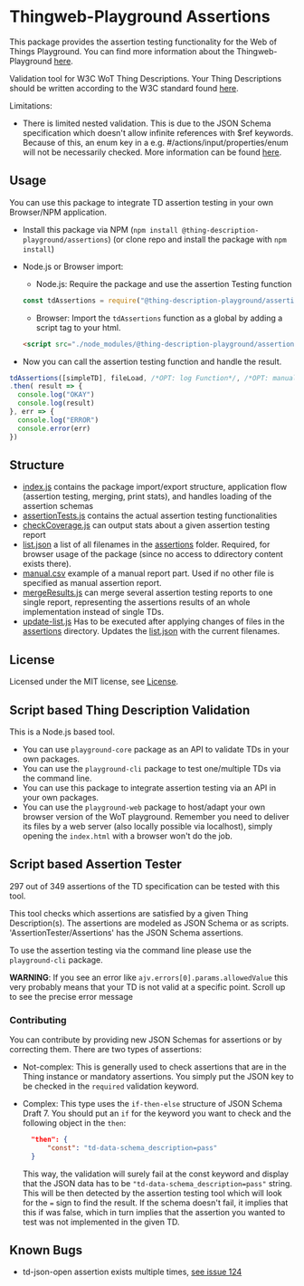 # Thingweb-Playground Assertions

This package provides the assertion testing functionality for the Web of Things Playground.
You can find more information about the Thingweb-Playground [here](https://github.com/thingweb/thingweb-playground).

Validation tool for W3C WoT Thing Descriptions. Your Thing Descriptions should be written according to the W3C standard found [here](https://w3c.github.io/wot-thing-description/#).

Limitations:  

* There is limited nested validation. This is due to the JSON Schema specification which doesn't allow infinite references with $ref keywords. Because of this, an enum key in a e.g. #/actions/input/properties/enum will not be necessarily checked. More information can be found [here](http://json-schema.org/draft/2019-09/json-schema-core.html#rfc.section.8.2.4.3).

## Usage

You can use this package to integrate TD assertion testing in your own Browser/NPM application.

* Install this package via NPM (`npm install @thing-description-playground/assertions`) (or clone repo and install the package with `npm install`)
* Node.js or Browser import:
  * Node.js: Require the package and use the assertion Testing function

  ```javascript
  const tdAssertions = require("@thing-description-playground/assertions")
  ```

  * Browser: Import the `tdAssertions` function as a global by adding a script tag to your html.

  ```html
  <script src="./node_modules/@thing-description-playground/assertions/dist/web-bundle.min.js"></script>
  ```

* Now you can call the assertion testing function and handle the result.

```javascript
tdAssertions([simpleTD], fileLoad, /*OPT: log Function*/, /*OPT: manual report*/)
.then( result => {
  console.log("OKAY")
  console.log(result)
}, err => {
  console.log("ERROR")
  console.error(err)
})
```

## Structure

* [index.js](./index.js) contains the package import/export structure, application flow (assertion testing, merging, print stats), and handles loading of the assertion schemas
* [assertionTests.js](./assertionTests.js) contains the actual assertion testing functionalities
* [checkCoverage.js](./checkCoverage.js) can output stats about a given assertion testing report
* [list.json](./list.json) a list of all filenames in the [assertions](./assertions) folder. Required, for browser usage of the package (since no access to ddirectory content exists there).
* [manual.csv](./manual.csv) example of a manual report part. Used if no other file is specified as manual assertion report.
* [mergeResults.js](./mergeResults.js) can merge several assertion testing reports to one single report, representing the assertions results of an whole implementation instead of single TDs.
* [update-list.js](./update-list.js) Has to be executed after applying changes of files in the [assertions](./assertions) directory. Updates the [list.json](./list.json) with the current filenames.

## License

Licensed under the MIT license, see [License](./LICENSE.md).

## Script based Thing Description Validation

This is a Node.js based tool.

* You can use `playground-core` package as an API to validate TDs in your own packages.
* You can use the `playground-cli` package to test one/multiple TDs via the command line.
* You can use this package to integrate assertion testing via an API in your own packages.
* You can use the `playground-web` package to host/adapt your own browser version of the WoT playground. Remember you need to deliver its files by a web server (also locally possible via localhost), simply opening the `index.html` with a browser won't do the job.

## Script based Assertion Tester

297 out of 349 assertions of the TD specification can be tested with this tool.

This tool checks which assertions are satisfied by a given Thing Description(s). The assertions are modeled as JSON Schema or as scripts. 'AssertionTester/Assertions' has the JSON Schema assertions.

To use the assertion testing via the command line please use the `playground-cli` package.

**WARNING**: If you see an error like `ajv.errors[0].params.allowedValue` this very probably means that your TD is not valid at a specific point. Scroll up to see the precise error message

### Contributing

You can contribute by providing new JSON Schemas for assertions or by correcting them. There are two types of assertions:

* Not-complex: This is generally used to check assertions that are in the Thing instance or mandatory assertions. You simply put the JSON key to be checked in the `required` validation keyword.
* Complex: This type uses the `if-then-else` structure of JSON Schema Draft 7. You should put an `if` for the keyword you want to check and the following object in the `then`:

  ```json
    "then": {
        "const": "td-data-schema_description=pass"
    }
  ```

  This way, the validation will surely fail at the const keyword and display that the JSON data has to be `"td-data-schema_description=pass"` string. This will be then detected by the assertion testing tool which will look for the `=` sign to find the result. If the schema doesn't fail, it implies that this if was false, which in turn implies that the assertion you wanted to test was not implemented in the given TD.

## Known Bugs

* td-json-open assertion exists multiple times, [see issue 124](https://github.com/thingweb/thingweb-playground/issues/124)
